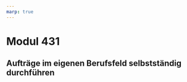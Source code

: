 ```yaml
---
marp: true
---
```


<!--
marp: true
theme: bbzbl
class:
 - invert
headingDivider: 1
paginate: true
-->

# Modul 431

## Aufträge im eigenen Berufsfeld selbstständig durchführen
